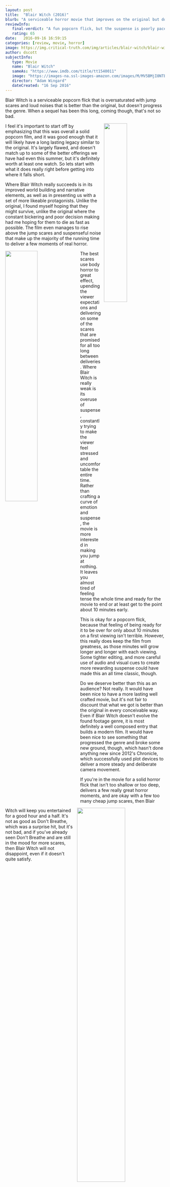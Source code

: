 ```yaml
---
layout: post
title:  "Blair Witch (2016)"
blurb: "A serviceable horror movie that improves on the original but does not progress the genre."
reviewInfo:
   final-verdict: "A fun popcorn flick, but the suspense is poorly paced and the end is too predictable to be worth more than one viewing."
   rating: 65
date:   2016-09-16 16:59:15
categories: [review, movie, horror]
image: https://img.critical-truth.com/img/articles/blair-witch/blair-witch-banner.jpg
author: dscott
subjectInfo:
   type: Movie
   name: "Blair Witch"
   sameAs: "https://www.imdb.com/title/tt1540011"
   image: "https://images-na.ssl-images-amazon.com/images/M/MV5BMjI0NTEyMjA3NV5BMl5BanBnXkFtZTgwODk5OTU4OTE@._V1_SX300.jpg"
   director: "Adam Wingard"
   dateCreated: "16 Sep 2016"
---
```



Blair Witch is a serviceable popcorn flick that is oversaturated with jump scares and loud noises that is better than the original, but doesn't progress the genre. When a sequel has been this long, coming though, that's not so bad.

<img class="img-responsive" width="38%" style="float:right;margin-left:10px;" src="https://img.critical-truth.com/img/articles/blair-witch/blair-witch-clip.jpg">

I feel it's important to start off by emphasizing that this was overall a solid popcorn film, and it was good enough that it will likely have a long lasting legacy similar to the original. It's largely flawed, and doesn't match up to some of the better offerings we have had even this summer, but it's definitely worth at least one watch. So lets start with what it does really right before getting into where it falls short.

Where Blair Witch really succeeds is in its improved world building and narrative elements, as well as in presenting us with a set of more likeable protagonists. Unlike the original, I found myself hoping that they might survive, unlike the original where the constant bickering and poor decision making had me hoping for them to die as fast as possible. The film even manages to rise above the jump scares and suspenseful noise that make up the majority of the running time to deliver a few moments of real horror.

<img class="img-responsive" width="45%" style="float:left;margin-right:10px;" src="https://img.critical-truth.com/img/articles/blair-witch/blair-witch-poster.jpg">

The best scares use body horror to great effect, upending the viewer expectations and delivering on some of the scares that are promised for all too long between deliveries. Where Blair Witch is really weak is its overuse of suspense, constantly trying to make the viewer feel stressed and uncomfortable the entire time. Rather than crafting a curve of emotion and suspense, the movie is more interested in making you jump at nothing. It leaves you almost tired of feeling tense the whole time and ready for the movie to end or at least get to the point about 10 minutes early.

This is okay for a popcorn flick, because that feeling of being ready for it to be over for only about 10 minutes on a first viewing isn't terrible. However, this really does keep the film from greatness, as those minutes will grow longer and longer with each viewing. Some tighter editing, and more careful use of audio and visual cues to create more rewarding suspense could have made this an all time classic, though.

<img class="img-responsive" width="55%" style="float:right;margin-left:10px;" src="https://img.critical-truth.com/img/articles/blair-witch/blair-witch-putting-baby-in-the-corner.jpg">

Do we deserve better than this as an audience? Not really. It would have been nice to have a more lasting well crafted movie, but it's not fair to discount that what we got is better than the original in every conceivable way. Even if Blair Witch doesn't evolve the found footage genre, it is most definitely a well composed entry that builds a modern film. It would have been nice to see something that progressed the genre and broke some new ground, though, which hasn't done anything new since 2012's Chronicle, which successfully used plot devices to deliver a more steady and deliberate camera movement.

If you're in the movie for a solid horror flick that isn't too shallow or too deep, delivers a few really great horror moments, and are okay with a few too many cheap jump scares, then Blair Witch will keep you entertained for a good hour and a half. It's not as good as Don't Breathe, which was a surprise hit, but it's not bad, and if you've already seen Don't Breathe and are still in the mood for more scares, then Blair Witch will not disappoint, even if it doesn't quite satisfy.
